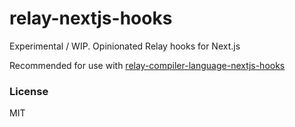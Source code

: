 # relay-nextjs-hooks

Experimental / WIP. Opinionated Relay hooks for Next.js

Recommended for use with [relay-compiler-language-nextjs-hooks](../relay-compiler-language-nextjs-hooks)

### License

MIT

